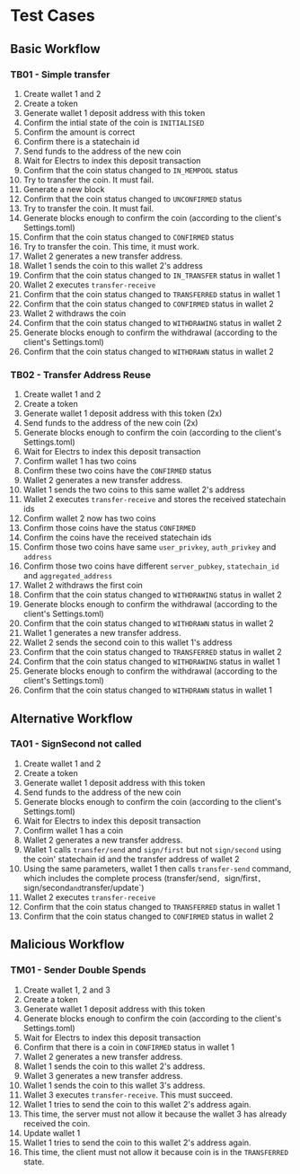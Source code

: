 # Test Cases

## Basic Workflow

### TB01 - Simple transfer

01. Create wallet 1 and 2
02. Create a token
03. Generate wallet 1 deposit address with this token
04. Confirm the intial state of the coin is `INITIALISED`
05. Confirm the amount is correct
06. Confirm there is a statechain id
07. Send funds to the address of the new coin
08. Wait for Electrs to index this deposit transaction
09. Confirm that the coin status changed to `IN_MEMPOOL` status
11. Try to transfer the coin. It must fail.
12. Generate a new block
13. Confirm that the coin status changed to `UNCONFIRMED` status
14. Try to transfer the coin. It must fail.
15. Generate blocks enough to confirm the coin (according to the client's Settings.toml)
16. Confirm that the coin status changed to `CONFIRMED` status
17. Try to transfer the coin. This time, it must work.
18. Wallet 2 generates a new transfer address.
19. Wallet 1 sends the coin to this wallet 2's address
20. Confirm that the coin status changed to `IN_TRANSFER` status in wallet 1
21. Wallet 2 executes `transfer-receive`
22. Confirm that the coin status changed to `TRANSFERRED` status in wallet 1
23. Confirm that the coin status changed to `CONFIRMED` status in wallet 2
24. Wallet 2 withdraws the coin
25. Confirm that the coin status changed to `WITHDRAWING` status in wallet 2
26. Generate blocks enough to confirm the withdrawal (according to the client's Settings.toml)
25. Confirm that the coin status changed to `WITHDRAWN` status in wallet 2

### TB02 - Transfer Address Reuse

01. Create wallet 1 and 2
02. Create a token
03. Generate wallet 1 deposit address with this token (2x)
04. Send funds to the address of the new coin (2x)
05. Generate blocks enough to confirm the coin (according to the client's Settings.toml)
06. Wait for Electrs to index this deposit transaction
07. Confirm wallet 1 has two coins
08. Confirm these two coins have the `CONFIRMED` status 
09. Wallet 2 generates a new transfer address.
10. Wallet 1 sends the two coins to this same wallet 2's address
11. Wallet 2 executes `transfer-receive` and stores the received statechain ids
12. Confirm wallet 2 now has two coins
13. Confirm those coins have the status `CONFIRMED`
14. Confirm the coins have the received statechain ids
15. Confirm those two coins have same `user_privkey`, `auth_privkey` and `address`
16. Confirm those two coins have different `server_pubkey`, `statechain_id` and `aggregated_address`
17. Wallet 2 withdraws the first coin
18. Confirm that the coin status changed to `WITHDRAWING` status in wallet 2
19. Generate blocks enough to confirm the withdrawal (according to the client's Settings.toml)
20. Confirm that the coin status changed to `WITHDRAWN` status in wallet 2
21. Wallet 1 generates a new transfer address.
22. Wallet 2 sends the second coin to this wallet 1's address
23. Confirm that the coin status changed to `TRANSFERRED` status in wallet 2
24. Confirm that the coin status changed to `WITHDRAWING` status in wallet 1
25. Generate blocks enough to confirm the withdrawal (according to the client's Settings.toml)
26. Confirm that the coin status changed to `WITHDRAWN` status in wallet 1

## Alternative Workflow

### TA01 - SignSecond not called

01. Create wallet 1 and 2
02. Create a token
03. Generate wallet 1 deposit address with this token
04. Send funds to the address of the new coin
05. Generate blocks enough to confirm the coin (according to the client's Settings.toml)
06. Wait for Electrs to index this deposit transaction
07. Confirm wallet 1 has a coin
08. Wallet 2 generates a new transfer address.
09. Wallet 1 calls `transfer/send` and `sign/first` but not `sign/second` using the coin' statechain id and the transfer address of wallet 2
10. Using the same parameters, wallet 1 then calls `transfer-send` command, which includes the complete process (transfer/send`, `sign/first`, `sign/second` and `transfer/update`)
11. Wallet 2 executes `transfer-receive`
12. Confirm that the coin status changed to `TRANSFERRED` status in wallet 1
13. Confirm that the coin status changed to `CONFIRMED` status in wallet 2

## Malicious Workflow

### TM01 - Sender Double Spends

01. Create wallet 1, 2 and 3
02. Create a token
03. Generate wallet 1 deposit address with this token
04. Generate blocks enough to confirm the coin (according to the client's Settings.toml)
05. Wait for Electrs to index this deposit transaction
06. Confirm that there is a coin in `CONFIRMED` status in wallet 1
07. Wallet 2 generates a new transfer address.
08. Wallet 1 sends the coin to this wallet 2's address.
09. Wallet 3 generates a new transfer address.
10. Wallet 1 sends the coin to this wallet 3's address.
11. Wallet 3 executes `transfer-receive`. This must succeed.
12. Wallet 1 tries to send the coin to this wallet 2's address again.
13. This time, the server must not allow it because the wallet 3 has already received the coin.
14. Update wallet 1
15. Wallet 1 tries to send the coin to this wallet 2's address again.
16. This time, the client must not allow it because coin is in the `TRANSFERRED` state.
